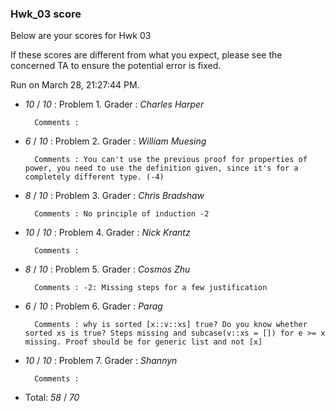 ### Hwk_03 score

Below are your scores for Hwk 03

If these scores are different from what you expect, please see the concerned TA to ensure the potential error is fixed.

Run on March 28, 21:27:44 PM.

+ _10_ /  _10_ :  Problem 1. Grader :  _Charles Harper_ 

		Comments : 



+ _6_ /  _10_ :  Problem 2. Grader :  _William Muesing_ 

		Comments : You can't use the previous proof for properties of power, you need to use the definition given, since it's for a completely different type. (-4)



+ _8_ /  _10_ :  Problem 3. Grader :  _Chris Bradshaw_ 

		Comments : No principle of induction -2



+ _10_ /  _10_ :  Problem 4. Grader :  _Nick Krantz_ 

		Comments : 



+ _8_ /  _10_ :  Problem 5. Grader :  _Cosmos Zhu_ 

		Comments : -2: Missing steps for a few justification



+ _6_ /  _10_ :  Problem 6. Grader :  _Parag_ 

		Comments : why is sorted [x::v::xs] true? Do you know whether sorted xs is true? Steps missing and subcase(v::xs = []) for e >= x missing. Proof should be for generic list and not [x]



+ _10_ /  _10_ :  Problem 7. Grader :  _Shannyn_ 

		Comments : 



+ Total: _58_ / _70_ 



